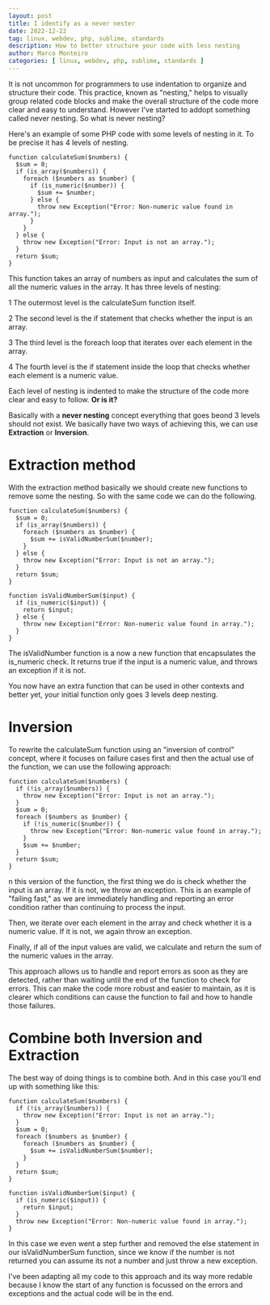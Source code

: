 ```yaml
---
layout: post
title: I identify as a never nester
date: 2022-12-22
tag: linux, webdev, php, sublime, standards
description: How to better structure your code with less nesting
author: Marco Monteiro
categories: [ linux, webdev, php, sublime, standards ]
---
```

It is not uncommon for programmers to use indentation to organize and structure their code. This practice, known as "nesting," helps to visually group related code blocks and make the overall structure of the code more clear and easy to understand. However I've started to addopt something called never nesting. So what is never nesting?

<!--more-->

Here's an example of some PHP code with some levels of nesting in it. To be precise it has 4 levels of nesting.

    function calculateSum($numbers) {
      $sum = 0;
      if (is_array($numbers)) {
        foreach ($numbers as $number) {
          if (is_numeric($number)) {
            $sum += $number;
          } else {
            throw new Exception("Error: Non-numeric value found in array.");
          }
        }
      } else {
        throw new Exception("Error: Input is not an array.");
      }
      return $sum;
    }

This function takes an array of numbers as input and calculates the sum of all the numeric values in the array. It has three levels of nesting:

1 The outermost level is the calculateSum function itself.

2 The second level is the if statement that checks whether the input is an array.

3 The third level is the foreach loop that iterates over each element in the array.

4 The fourth level is the if statement inside the loop that checks whether each element is a numeric value.

Each level of nesting is indented to make the structure of the code more clear and easy to follow. **Or is it?**

Basically with a **never nesting** concept everything that goes beond 3 levels should not exist. We basically have two ways of achieving this, we can use **Extraction** or **Inversion**.

# Extraction method

With the extraction method basically we should create new functions to remove some the nesting. So with the same code we can do the following.


    function calculateSum($numbers) {
      $sum = 0;
      if (is_array($numbers)) {
        foreach ($numbers as $number) {
          $sum += isValidNumberSum($number);
        }
      } else {
        throw new Exception("Error: Input is not an array.");
      }
      return $sum;
    }

    function isValidNumberSum($input) {
      if (is_numeric($input)) {
        return $input;
      } else {
        throw new Exception("Error: Non-numeric value found in array.");
      }
    }


The isValidNumber function is a now a new function that encapsulates the is_numeric check. It returns true if the input is a numeric value, and throws an exception if it is not.

You now have an extra function that can be used in other contexts and better yet, your initial function only goes 3 levels deep nesting.

# Inversion

To rewrite the calculateSum function using an "inversion of control" concept, where it focuses on failure cases first and then the actual use of the function, we can use the following approach:

    function calculateSum($numbers) {
      if (!is_array($numbers)) {
        throw new Exception("Error: Input is not an array.");
      }
      $sum = 0;
      foreach ($numbers as $number) {
        if (!is_numeric($number)) {
          throw new Exception("Error: Non-numeric value found in array.");
        }
        $sum += $number;
      }
      return $sum;
    }

n this version of the function, the first thing we do is check whether the input is an array. If it is not, we throw an exception. This is an example of "failing fast," as we are immediately handling and reporting an error condition rather than continuing to process the input.

Then, we iterate over each element in the array and check whether it is a numeric value. If it is not, we again throw an exception.

Finally, if all of the input values are valid, we calculate and return the sum of the numeric values in the array.

This approach allows us to handle and report errors as soon as they are detected, rather than waiting until the end of the function to check for errors. This can make the code more robust and easier to maintain, as it is clearer which conditions can cause the function to fail and how to handle those failures.

# Combine both Inversion and Extraction

The best way of doing things is to combine both. And in this case you'll end up with something like this:


    function calculateSum($numbers) {
      if (!is_array($numbers)) {
        throw new Exception("Error: Input is not an array.");
      }
      $sum = 0;
      foreach ($numbers as $number) {
        foreach ($numbers as $number) {
          $sum += isValidNumberSum($number);
        }
      }
      return $sum;
    }

    function isValidNumberSum($input) {
      if (is_numeric($input)) {
        return $input;
      }
      throw new Exception("Error: Non-numeric value found in array.");
    }

In this case we even went a step further and removed the else statement in our isValidNumberSum function, since we know if the number is not returned you can assume its not a number and just throw a new exception.

I've been adapting all my code to this approach and its way more redable because I know the start of any function is focussed on the errors and exceptions and the actual code will be in the end.